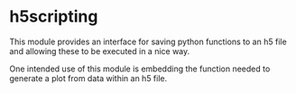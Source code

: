 # h5scripting

This module provides an interface for saving python functions
to an h5 file and allowing these to be executed in a nice way.

One intended use of this module is embedding the function needed to generate
a plot from data within an h5 file.
